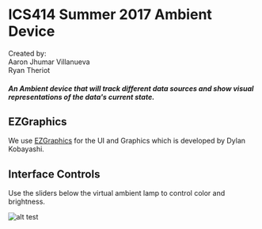 # ICS414 Summer 2017 Ambient Device
Created by:  
Aaron Jhumar Villanueva  
Ryan Theriot

##### An Ambient device that will track different data sources and show visual representations of the data's current state.

## EZGraphics
We use [EZGraphics](http://www2.hawaii.edu/~dylank/ics111/) for the UI and Graphics which is developed by Dylan Kobayashi.

## Interface Controls
Use the sliders below the virtual ambient lamp to control color and brightness.  

![alt test](https://raw.github.com/aaronvil/ICS414_ambient/blob/comments-tests/doc/images/assignment1.png)